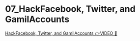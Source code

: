 # 07_HackFacebook, Twitter, and GamilAccounts

[HackFacebook, Twitter, and GamilAccounts 👉VIDEO &#128279;](https://codered.eccouncil.org/courseVideo/Kali-for-Penetration-Testers?lessonId=7acb3a19-4e12-43a9-9c0e-3bafc113e258&finalAssessment=false)
